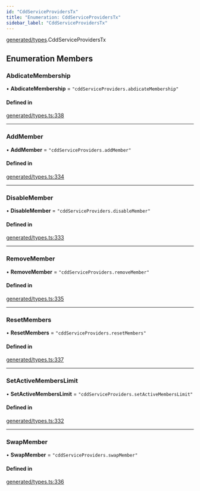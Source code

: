 ```yaml
---
id: "CddServiceProvidersTx"
title: "Enumeration: CddServiceProvidersTx"
sidebar_label: "CddServiceProvidersTx"
---
```


[generated/types](../../../../modules/Generated/Types/Types.md).CddServiceProvidersTx

## Enumeration Members

### AbdicateMembership

• **AbdicateMembership** = ``"cddServiceProviders.abdicateMembership"``

#### Defined in

[generated/types.ts:338](https://github.com/PolymeshAssociation/polymesh-sdk/blob/5a778578/src/generated/types.ts#L338)

___

### AddMember

• **AddMember** = ``"cddServiceProviders.addMember"``

#### Defined in

[generated/types.ts:334](https://github.com/PolymeshAssociation/polymesh-sdk/blob/5a778578/src/generated/types.ts#L334)

___

### DisableMember

• **DisableMember** = ``"cddServiceProviders.disableMember"``

#### Defined in

[generated/types.ts:333](https://github.com/PolymeshAssociation/polymesh-sdk/blob/5a778578/src/generated/types.ts#L333)

___

### RemoveMember

• **RemoveMember** = ``"cddServiceProviders.removeMember"``

#### Defined in

[generated/types.ts:335](https://github.com/PolymeshAssociation/polymesh-sdk/blob/5a778578/src/generated/types.ts#L335)

___

### ResetMembers

• **ResetMembers** = ``"cddServiceProviders.resetMembers"``

#### Defined in

[generated/types.ts:337](https://github.com/PolymeshAssociation/polymesh-sdk/blob/5a778578/src/generated/types.ts#L337)

___

### SetActiveMembersLimit

• **SetActiveMembersLimit** = ``"cddServiceProviders.setActiveMembersLimit"``

#### Defined in

[generated/types.ts:332](https://github.com/PolymeshAssociation/polymesh-sdk/blob/5a778578/src/generated/types.ts#L332)

___

### SwapMember

• **SwapMember** = ``"cddServiceProviders.swapMember"``

#### Defined in

[generated/types.ts:336](https://github.com/PolymeshAssociation/polymesh-sdk/blob/5a778578/src/generated/types.ts#L336)
